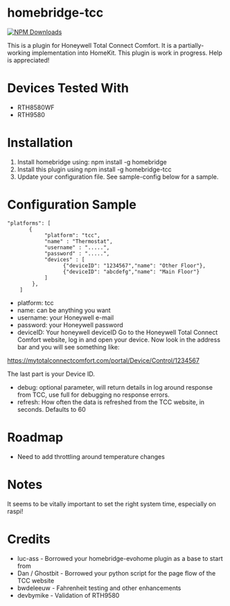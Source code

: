 # homebridge-tcc

[![NPM Downloads](https://img.shields.io/npm/dm/homebridge-tcc.svg?style=flat)](https://npmjs.org/package/homebridge-tcc)

This is a plugin for Honeywell Total Connect Comfort. It is a partially-working
implementation into HomeKit. This plugin is work in progress. Help is appreciated!

# Devices Tested With

* RTH8580WF
* RTH9580

# Installation

1. Install homebridge using: npm install -g homebridge <br>
2. Install this plugin using npm install -g homebridge-tcc
3. Update your configuration file. See sample-config below for a sample.

# Configuration Sample

```
"platforms": [
       {
            "platform": "tcc",
            "name" : "Thermostat",
            "username" : ".....",
            "password" : ".....",
            "devices" : [
                  {"deviceID": "1234567","name": "Other Floor"},
                  {"deviceID": "abcdefg","name": "Main Floor"}
          	]
        },
    ]
```

- platform: tcc
- name: can be anything you want
- username: your Honeywell e-mail
- password: your Honeywell password
- deviceID: Your honeywell deviceID Go to the Honeywell Total Connect Comfort website, log in and open your
device. Now look in the address bar and you will see something like:

https://mytotalconnectcomfort.com/portal/Device/Control/1234567

The last part is your Device ID.
- debug: optional parameter, will return details in log around response from TCC,
use full for debugging no response errors.
- refresh: How often the data is refreshed from the TCC website, in seconds.  Defaults to 60

# Roadmap

- Need to add throttling around temperature changes

# Notes

It seems to be vitally important to set the right system time, especially on raspi!

# Credits

- luc-ass - Borrowed your homebridge-evohome plugin as a base to start from
- Dan / Ghostbit - Borrowed your python script for the page flow of the TCC website
- bwdeleeuw - Fahrenheit testing and other enhancements
- devbymike - Validation of RTH9580
